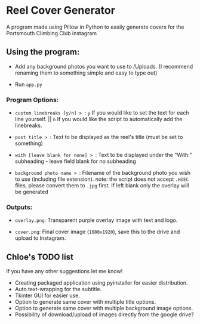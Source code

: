 # Reel Cover Generator

A program made using Pillow in Python to easily generate covers for the Portsmouth Climbing Club instagram

## Using the program:

- Add any background photos you want to use to /Uploads. (I recommend renaming them to something simple and easy to type out)

- Run `app.py`

### Program Options:

- `custom linebreaks [y/n] > `: `y` If you would like to set the text for each line yourself. || `n` If you would like the script to automatically add the linebreaks.

- `post title > `: Text to be displayed as the reel's title (must be set to something)

- `with [leave blank for none] > `: Text to be displayed under the "With:" subheading - leave field blank for no subheading

- `background photo name > `: Filename of the background photo you wish to use (including file extension). note: the script does not accept `.HIEC` files, please convert them to `.jpg` first. If left blank only the overlay will be generated

### Outputs:

- `overlay.png`: Transparent purple overlay image with text and logo.

- `cover.png`: Final cover image (`1080x1920`), save this to the drive and upload to Instagram. 

## Chloe's TODO list
If you have any other suggestions let me know!

- Creating packaged application using pyinstaller for easier distribution.
- Auto text-wrapping for the subtitle.
- Tkinter GUI for easier use.
- Option to generate same cover with multiple title options.
- Option to generate same cover with multiple background image options.
- Possibility of download/upload of images directly from the google drive?
